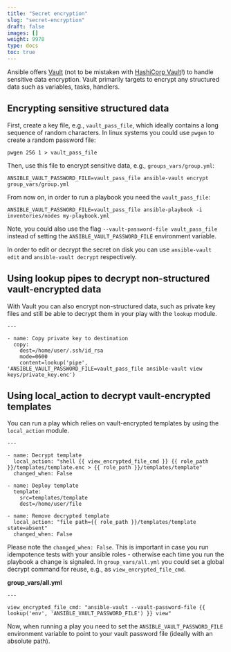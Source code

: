 ```yaml
---
title: "Secret encryption"
slug: "secret-encryption"
draft: false
images: []
weight: 9978
type: docs
toc: true
---
```


Ansible offers [Vault](http://docs.ansible.com/ansible/playbooks_vault.html) (not to be mistaken with [HashiCorp Vault](https://www.vaultproject.io/)!) to handle sensitive data encryption.
Vault primarily targets to encrypt any structured data such as variables, tasks, handlers. 

## Encrypting sensitive structured data
First, create a key file, e.g., `vault_pass_file`, which ideally contains a long sequence of random characters.
In linux systems you could use `pwgen` to create a random password file:

```
pwgen 256 1 > vault_pass_file
```

Then, use this file to encrypt sensitive data, e.g., `groups_vars/group.yml`:

```
ANSIBLE_VAULT_PASSWORD_FILE=vault_pass_file ansible-vault encrypt group_vars/group.yml
```

From now on, in order to run a playbook you need the `vault_pass_file`:

```
ANSIBLE_VAULT_PASSWORD_FILE=vault_pass_file ansible-playbook -i inventories/nodes my-playbook.yml 
```

Note, you could also use the flag `--vault-password-file vault_pass_file` instead of setting the `ANSIBLE_VAULT_PASSWORD_FILE` environment variable.

In order to edit or decrypt the secret on disk you can use `ansible-vault edit` and `ansible-vault decrypt` respectively.

## Using lookup pipes to decrypt non-structured vault-encrypted data
With Vault you can also encrypt non-structured data, such as private key files and still be able to decrypt them in your play with the `lookup` module. 

```
---

- name: Copy private key to destination
  copy:
    dest=/home/user/.ssh/id_rsa
    mode=0600
    content=lookup('pipe', 'ANSIBLE_VAULT_PASSWORD_FILE=vault_pass_file ansible-vault view keys/private_key.enc')
```

## Using local_action to decrypt vault-encrypted templates
You can run a play which relies on vault-encrypted templates by using the `local_action` module.

```
---

- name: Decrypt template
  local_action: "shell {{ view_encrypted_file_cmd }} {{ role_path }}/templates/template.enc > {{ role_path }}/templates/template"
  changed_when: False

- name: Deploy template
  template:
    src=templates/template
    dest=/home/user/file

- name: Remove decrypted template
  local_action: "file path={{ role_path }}/templates/template state=absent"
  changed_when: False
```

Please note the `changed_when: False`. 
This is important in case you run idempotence tests with your ansible roles - otherwise each time you run the playbook a change is signaled. 
In `group_vars/all.yml` you could set a global decrypt command for reuse, e.g., as `view_encrypted_file_cmd`.


**group_vars/all.yml**
```
---

view_encrypted_file_cmd: "ansible-vault --vault-password-file {{ lookup('env', 'ANSIBLE_VAULT_PASSWORD_FILE') }} view"
```

Now, when running a play you need to set the `ANSIBLE_VAULT_PASSWORD_FILE` environment variable to point to your vault password file (ideally with an absolute path).

